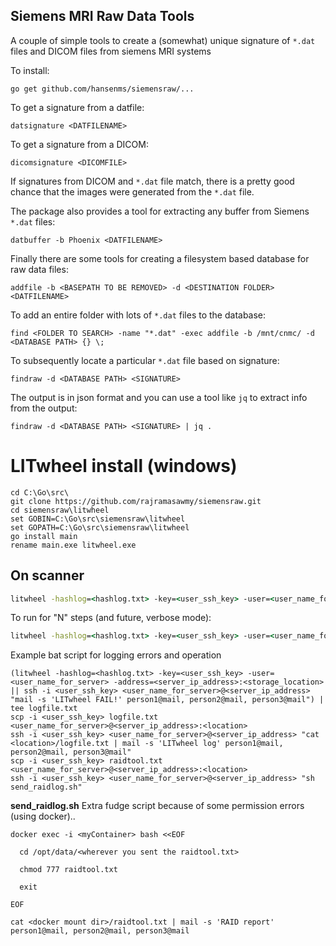Siemens MRI Raw Data Tools
---------------------------

A couple of simple tools to create a (somewhat) unique signature of `*.dat` files and DICOM files from siemens MRI systems

To install:

    go get github.com/hansenms/siemensraw/...


To get a signature from a datfile:

    datsignature <DATFILENAME>

To get a signature from a DICOM:

    dicomsignature <DICOMFILE>


If signatures from DICOM and `*.dat` file match, there is a pretty good chance that the images were generated from the `*.dat` file.

The package also provides a tool for extracting any buffer from Siemens `*.dat` files:

    datbuffer -b Phoenix <DATFILENAME>

Finally there are some tools for creating a filesystem based database for raw data files:

    addfile -b <BASEPATH TO BE REMOVED> -d <DESTINATION FOLDER> <DATFILENAME>

To add an entire folder with lots of `*.dat` files to the database:

    find <FOLDER TO SEARCH> -name "*.dat" -exec addfile -b /mnt/cnmc/ -d <DATABASE PATH> {} \;

To subsequently locate a particular `*.dat` file based on signature:

    findraw -d <DATABASE PATH> <SIGNATURE>

The output is in json format and you can use a tool like `jq` to extract info from the output:

    findraw -d <DATABASE PATH> <SIGNATURE> | jq .


# LITwheel install (windows)
```
cd C:\Go\src\
git clone https://github.com/rajramasawmy/siemensraw.git
cd siemensraw\litwheel
set GOBIN=C:\Go\src\siemensraw\litwheel
set GOPATH=C:\Go\src\siemensraw\litwheel
go install main
rename main.exe litwheel.exe
```

## On scanner
```cmd
litwheel -hashlog=<hashlog.txt> -key=<user_ssh_key> -user=<user_name_for_server> -address=<server_ip_address>:<storage_location>
```

To run for "N" steps (and future, verbose mode):
```cmd
litwheel -hashlog=<hashlog.txt> -key=<user_ssh_key> -user=<user_name_for_server> -address=<server_ip_address>:<storage_location> -debug=<N>
```

Example bat script for logging errors and operation
```
(litwheel -hashlog=<hashlog.txt> -key=<user_ssh_key> -user=<user_name_for_server> -address=<server_ip_address>:<storage_location>  || ssh -i <user_ssh_key> <user_name_for_server>@<server_ip_address> "mail -s 'LITwheel FAIL!' person1@mail, person2@mail, person3@mail") | tee logfile.txt
scp -i <user_ssh_key> logfile.txt <user_name_for_server>@<server_ip_address>:<location>
ssh -i <user_ssh_key> <user_name_for_server>@<server_ip_address> "cat <location>/logfile.txt | mail -s 'LITwheel log' person1@mail, person2@mail, person3@mail"
scp -i <user_ssh_key> raidtool.txt <user_name_for_server>@<server_ip_address>:<location>
ssh -i <user_ssh_key> <user_name_for_server>@<server_ip_address> "sh send_raidlog.sh"
```

__send_raidlog.sh__ Extra fudge script because of some permission errors (using docker)..
```
docker exec -i <myContainer> bash <<EOF

  cd /opt/data/<wherever you sent the raidtool.txt>

  chmod 777 raidtool.txt 
  
  exit

EOF

cat <docker mount dir>/raidtool.txt | mail -s 'RAID report' person1@mail, person2@mail, person3@mail
```
